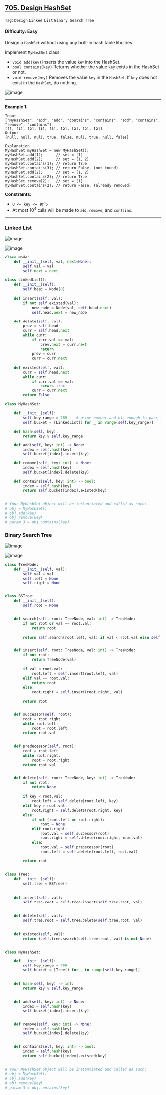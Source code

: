 ## [705. Design HashSet](https://leetcode.com/problems/design-hashset)

```Tag```: ```Design``` ```Linked List``` ```Binary Search Tree```

#### Difficulty: Easy

Design a ```HashSet``` without using any built-in hash table libraries.

Implement ```MyHashSet``` class:

- ```void add(key)``` Inserts the value ```key``` into the HashSet.
- ```bool contains(key)``` Returns whether the value ```key``` exists in the HashSet or not.
- ```void remove(key)``` Removes the value ```key``` in the ```HashSet```. If ```key``` does not exist in the ```HashSet```, do nothing.

![image](https://github.com/quananhle/Python/assets/35042430/cd58dd09-44cb-453a-82c4-1e9aea472642)

---

__Example 1:__
```
Input
["MyHashSet", "add", "add", "contains", "contains", "add", "contains", "remove", "contains"]
[[], [1], [2], [1], [3], [2], [2], [2], [2]]
Output
[null, null, null, true, false, null, true, null, false]

Explanation
MyHashSet myHashSet = new MyHashSet();
myHashSet.add(1);      // set = [1]
myHashSet.add(2);      // set = [1, 2]
myHashSet.contains(1); // return True
myHashSet.contains(3); // return False, (not found)
myHashSet.add(2);      // set = [1, 2]
myHashSet.contains(2); // return True
myHashSet.remove(2);   // set = [1]
myHashSet.contains(2); // return False, (already removed)
```

__Constraints:__

- ```0 <= key <= 10^6```
- At most $10^4$ calls will be made to ```add```, ```remove```, and ```contains```.

---

### Linked List

![image](https://github.com/quananhle/Python/assets/35042430/b56a7c2c-cf9b-4909-a8d5-8b2518c69fef)

![image](https://github.com/quananhle/Python/assets/35042430/f1146a59-0908-4190-b499-3bd1d43261bc)

```Python
class Node:
    def __init__(self, val, next=None):
        self.val = val
        self.next = next

class LinkedList():
    def __init__(self):
        self.head = Node(0)
    
    def insert(self, val):
        if not self.existed(val):
            new_node = Node(val, self.head.next)
            self.head.next = new_node
    
    def delete(self, val):
        prev = self.head
        curr = self.head.next
        while curr:
            if curr.val == val:
                prev.next = curr.next
                return
            prev = curr
            curr = curr.next
    
    def existed(self, val):
        curr = self.head.next
        while curr:
            if curr.val == val:
                return True
            curr = curr.next
        return False

class MyHashSet:

    def __init__(self):
        self.key_range = 769    # prime number and big enough to pass the test cases
        self.bucket = [LinkedList() for _ in range(self.key_range)]

    def hash(self, key):
        return key % self.key_range

    def add(self, key: int) -> None:
        index = self.hash(key)
        self.bucket[index].insert(key)

    def remove(self, key: int) -> None:
        index = self.hash(key)
        self.bucket[index].delete(key)        

    def contains(self, key: int) -> bool:
        index = self.hash(key)
        return self.bucket[index].existed(key)


# Your MyHashSet object will be instantiated and called as such:
# obj = MyHashSet()
# obj.add(key)
# obj.remove(key)
# param_3 = obj.contains(key)
```

### Binary Search Tree

![image](https://github.com/quananhle/Python/assets/35042430/bba2da38-8a26-4cdc-a28b-7cc4be45d720)

![image](https://github.com/quananhle/Python/assets/35042430/ddcf16f7-e8e9-4863-ac97-adb74c9433e0)

```Python
class TreeNode:
    def __init__(self, val):
        self.val = val
        self.left = None
        self.right = None


class BSTree:
    def __init__(self):
        self.root = None


    def search(self, root: TreeNode, val: int) -> TreeNode:
        if not root or val == root.val:
            return root
        
        return self.search(root.left, val) if val < root.val else self.search(root.right, val)


    def insert(self, root: TreeNode, val: int) -> TreeNode:
        if not root:
            return TreeNode(val)
        
        if val < root.val:
            root.left = self.insert(root.left, val)
        elif val == root.val:
            return root
        else:
            root.right = self.insert(root.right, val)
        
        return root


    def successor(self, root):
        root = root.right
        while root.left:
            root = root.left
        return root.val


    def predecessor(self, root):
        root = root.left
        while root.right:
            root = root.right
        return root.val


    def delete(self, root: TreeNode, key: int) -> TreeNode:
        if not root:
            return None
        
        if key < root.val:
            root.left = self.delete(root.left, key)
        elif key > root.val:
            root.right = self.delete(root.right, key)
        else:
            if not (root.left or root.right):
                root = None
            elif root.right:
                root.val = self.successor(root)
                root.right = self.delete(root.right, root.val)
            else:
                root.val = self.predecessor(root)
                root.left = self.delete(root.left, root.val)
        
        return root


class Tree:
    def __init__(self):
        self.tree = BSTree()
    
    
    def insert(self, val):
        self.tree.root = self.tree.insert(self.tree.root, val)
    
    
    def delete(self, val):
        self.tree.root = self.tree.delete(self.tree.root, val)

    
    def existed(self, val):
        return (self.tree.search(self.tree.root, val) is not None)


class MyHashSet:

    def __init__(self):
        self.key_range = 769
        self.bucket = [Tree() for _ in range(self.key_range)]
        

    def hash(self, key) -> int:
        return key % self.key_range


    def add(self, key: int) -> None:
        index = self.hash(key)
        self.bucket[index].insert(key)


    def remove(self, key: int) -> None:
        index = self.hash(key)
        self.bucket[index].delete(key)


    def contains(self, key: int) -> bool:
        index = self.hash(key)
        return self.bucket[index].existed(key)        


# Your MyHashSet object will be instantiated and called as such:
# obj = MyHashSet()
# obj.add(key)
# obj.remove(key)
# param_3 = obj.contains(key)
```

